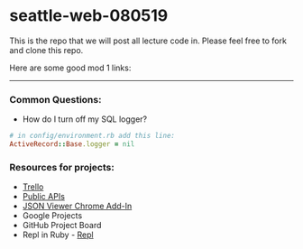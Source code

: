 # seattle-web-080519

This is the repo that we will post all lecture code in. Please feel free to fork and clone this repo.

Here are some good mod 1 links:

---
### Common Questions:
- How do I turn off my SQL logger?
```ruby
# in config/environment.rb add this line:
ActiveRecord::Base.logger = nil
```

### Resources for projects:
- [Trello](https://trello.com/)
- [Public APIs](https://github.com/public-apis/public-apis)
- [JSON Viewer Chrome Add-In](https://chrome.google.com/webstore/detail/json-viewer/gbmdgpbipfallnflgajpaliibnhdgobh?hl=en-US)
- Google Projects
- GitHub Project Board
- Repl in Ruby - [Repl](https://repl.it/languages/ruby)
